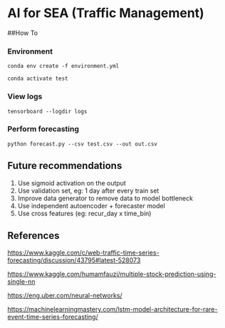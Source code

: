 # AI for SEA (Traffic Management)

##How To
### Environment

`conda env create -f environment.yml`

`conda activate test`

### View logs

`tensorboard --logdir logs`

### Perform forecasting

`python forecast.py --csv test.csv --out out.csv`

## Future recommendations
1. Use sigmoid activation on the output
2. Use validation set, eg: 1 day after every train set
3. Improve data generator to remove data to model bottleneck
4. Use independent autoencoder + forecaster model
5. Use cross features (eg: recur_day x time_bin)

## References
https://www.kaggle.com/c/web-traffic-time-series-forecasting/discussion/43795#latest-528073

https://www.kaggle.com/humamfauzi/multiple-stock-prediction-using-single-nn

https://eng.uber.com/neural-networks/

https://machinelearningmastery.com/lstm-model-architecture-for-rare-event-time-series-forecasting/
